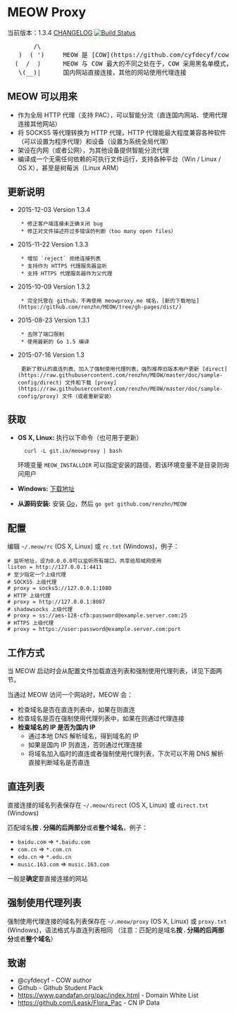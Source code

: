 # MEOW Proxy

当前版本：1.3.4 [CHANGELOG](CHANGELOG)
[![Build Status](https://travis-ci.org/renzhn/MEOW.png?branch=master)](https://travis-ci.org/renzhn/MEOW)

<pre>
       /\
   )  ( ')     MEOW 是 [COW](https://github.com/cyfdecyf/cow) 的一个派生版本
  (  /  )      MEOW 与 COW 最大的不同之处在于，COW 采用黑名单模式， 而 MEOW 采用白名单模式
   \(__)|      国内网站直接连接，其他的网站使用代理连接
</pre>

## MEOW 可以用来
- 作为全局 HTTP 代理（支持 PAC），可以智能分流（直连国内网站、使用代理连接其他网站）
- 将 SOCKS5 等代理转换为 HTTP 代理，HTTP 代理能最大程度兼容各种软件（可以设置为程序代理）和设备（设置为系统全局代理）
- 架设在内网（或者公网），为其他设备提供智能分流代理
- 编译成一个无需任何依赖的可执行文件运行，支持各种平台（Win / Linux / OS X），甚至是树莓派（Linux ARM）

## 更新说明
- 2015-12-03 Version 1.3.4

       * 修正客户端连接未正确关闭 bug
       * 修正对文件描述符过多错误的判断（too many open files）

- 2015-11-22 Version 1.3.3

       * 增加 `reject` 拒绝连接列表
       * 支持作为 HTTPS 代理服务器监听
       * 支持 HTTPS 代理服务器作为父代理
	
	
- 2015-10-09 Version 1.3.2

       * 完全托管在 github，不再使用 meowproxy.me 域名，[新的下载地址](https://github.com/renzhn/MEOW/tree/gh-pages/dist/)

- 2015-08-23 Version 1.3.1

       * 去除了端口限制
       * 使用最新的 Go 1.5 编译

- 2015-07-16 Version 1.3

       更新了默认的直连列表、加入了强制使用代理列表，强烈推荐旧版本用户更新 [direct](https://raw.githubusercontent.com/renzhn/MEOW/master/doc/sample-config/direct) 文件和下载 [proxy](https://raw.githubusercontent.com/renzhn/MEOW/master/doc/sample-config/proxy) 文件（或者重新安装）

## 获取

- **OS X, Linux:** 执行以下命令（也可用于更新）

        curl -L git.io/meowproxy | bash

  环境变量 `MEOW_INSTALLDIR` 可以指定安装的路径，若该环境变量不是目录则询问用户
- **Windows:** [下载地址](https://github.com/renzhn/MEOW/tree/gh-pages/dist/windows/)
- **从源码安装:** 安装 [Go](http://golang.org/doc/install)，然后 `go get github.com/renzhn/MEOW`

## 配置

编辑 `~/.meow/rc` (OS X, Linux) 或 `rc.txt` (Windows)，例子：

    # 监听地址，设为0.0.0.0可以监听所有端口，共享给局域网使用
    listen = http://127.0.0.1:4411
    # 至少指定一个上级代理
    # SOCKS5 上级代理
    # proxy = socks5://127.0.0.1:1080
    # HTTP 上级代理
    # proxy = http://127.0.0.1:8087
    # shadowsocks 上级代理
    # proxy = ss://aes-128-cfb:password@example.server.com:25
    # HTTPS 上级代理
    # proxy = https://user:password@example.server.com:port

## 工作方式

当 MEOW 启动时会从配置文件加载直连列表和强制使用代理列表，详见下面两节。

当通过 MEOW 访问一个网站时，MEOW 会：

- 检查域名是否在直连列表中，如果在则直连
- 检查域名是否在强制使用代理列表中，如果在则通过代理连接
- **检查域名的 IP 是否为国内 IP**
    - 通过本地 DNS 解析域名，得到域名的 IP
    - 如果是国内 IP 则直连，否则通过代理连接
    - 将域名加入临时的直连或者强制使用代理列表，下次可以不用 DNS 解析直接判断域名是否直连

## 直连列表

直接连接的域名列表保存在 `~/.meow/direct` (OS X, Linux) 或 `direct.txt` (Windows)


匹配域名**按 . 分隔的后两部分**或者**整个域名**，例子：

-  `baidu.com` => `*.baidu.com`
-  `com.cn` => `*.com.cn`
-  `edu.cn` => `*.edu.cn`
-  `music.163.com` => `music.163.com`

一般是**确定**要直接连接的网站

## 强制使用代理列表

强制使用代理连接的域名列表保存在 `~/.meow/proxy` (OS X, Linux) 或 `proxy.txt` (Windows)，语法格式与直连列表相同
（注意：匹配的是域名**按 . 分隔的后两部分**或者**整个域名**）

## 致谢

- @cyfdecyf - COW author
- Github - Github Student Pack
- https://www.pandafan.org/pac/index.html - Domain White List
- https://github.com/Leask/Flora_Pac - CN IP Data
